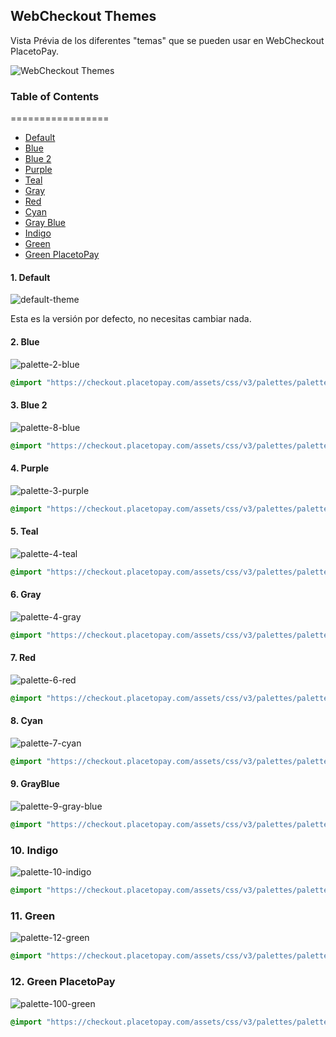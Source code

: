 ## WebCheckout Themes

Vista Prévia de los diferentes "temas" que se pueden usar en WebCheckout PlacetoPay.

![WebCheckout Themes](/img/placetopay-banner.png)

### Table of Contents
=================
   * [Default](#1-default)
   * [Blue](#2-blue)
   * [Blue 2](#3-blue-2)
   * [Purple](#4-purple)
   * [Teal](#5-teal)
   * [Gray](#6-gray)
   * [Red](#7-red)
   * [Cyan](#8-cyan)
   * [Gray Blue](#9-grayblue)
   * [Indigo](#10-indigo)
   * [Green](#11-green)
   * [Green PlacetoPay](#12-green-placetopay)

#### 1. Default

![default-theme](/img/palette-default.png)

Esta es la versión por defecto, no necesitas cambiar nada.

#### 2. Blue

![palette-2-blue](/img/palette-2-blue.png)

```css
@import "https://checkout.placetopay.com/assets/css/v3/palettes/palette-2-blue.css";
```

#### 3. Blue 2

![palette-8-blue](/img/palette-8-blue.png)

```css
@import "https://checkout.placetopay.com/assets/css/v3/palettes/palette-8-blue.css";
```

#### 4. Purple
![palette-3-purple](/img/palette-3-purple.png)

```css
@import "https://checkout.placetopay.com/assets/css/v3/palettes/palette-3-purple.css";
```

#### 5. Teal
![palette-4-teal](/img/palette-4-teal.png)

```css
@import "https://checkout.placetopay.com/assets/css/v3/palettes/palette-4-teal.css";
```

#### 6. Gray
![palette-4-gray](/img/palette-5-gray.png)

```css
@import "https://checkout.placetopay.com/assets/css/v3/palettes/palette-5-gray.css";
```

#### 7. Red
![palette-6-red](/img/palette-6-red.png)

```css
@import "https://checkout.placetopay.com/assets/css/v3/palettes/palette-6-red.css";
```

#### 8. Cyan
![palette-7-cyan](/img/palette-7-cyan.png)

```css
@import "https://checkout.placetopay.com/assets/css/v3/palettes/palette-7-cyan.css";
```

#### 9. GrayBlue
![palette-9-gray-blue](/img/palette-9-gray-blue.png)

```css
@import "https://checkout.placetopay.com/assets/css/v3/palettes/palette-9-gray-blue.css";
```

### 10. Indigo
![palette-10-indigo](/img/palette-10-indigo.png)

```css
@import "https://checkout.placetopay.com/assets/css/v3/palettes/palette-10-indigo.css";
```

### 11. Green
![palette-12-green](/img/palette-12-green.png)

```css
@import "https://checkout.placetopay.com/assets/css/v3/palettes/palette-12-green.css";
```

### 12. Green PlacetoPay
![palette-100-green](/img/palette-100-green.png)

```css
@import "https://checkout.placetopay.com/assets/css/v3/palettes/palette-100-green.css";
```
